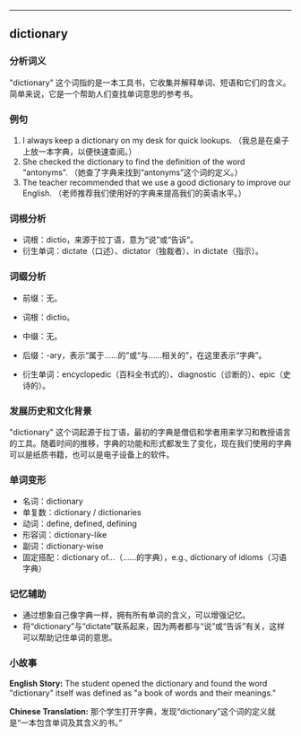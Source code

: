 
---------------
## dictionary
### 分析词义
"dictionary" 这个词指的是一本工具书，它收集并解释单词、短语和它们的含义。简单来说，它是一个帮助人们查找单词意思的参考书。

### 例句
1. I always keep a dictionary on my desk for quick lookups. （我总是在桌子上放一本字典，以便快速查阅。）
2. She checked the dictionary to find the definition of the word "antonyms". （她查了字典来找到“antonyms”这个词的定义。）
3. The teacher recommended that we use a good dictionary to improve our English. （老师推荐我们使用好的字典来提高我们的英语水平。）

### 词根分析
- 词根：dictio，来源于拉丁语，意为“说”或“告诉”。
- 衍生单词：dictate（口述）、dictator（独裁者）、in dictate（指示）。

### 词缀分析
- 前缀：无。
- 词根：dictio。
- 中缀：无。
- 后缀：-ary，表示“属于……的”或“与……相关的”，在这里表示“字典”。

- 衍生单词：encyclopedic（百科全书式的）、diagnostic（诊断的）、epic（史诗的）。

### 发展历史和文化背景
"dictionary" 这个词起源于拉丁语，最初的字典是僧侣和学者用来学习和教授语言的工具。随着时间的推移，字典的功能和形式都发生了变化，现在我们使用的字典可以是纸质书籍，也可以是电子设备上的软件。

### 单词变形
- 名词：dictionary
- 单复数：dictionary / dictionaries
- 动词：define, defined, defining
- 形容词：dictionary-like
- 副词：dictionary-wise
- 固定搭配：dictionary of...（……的字典），e.g., dictionary of idioms（习语字典）

### 记忆辅助
- 通过想象自己像字典一样，拥有所有单词的含义，可以增强记忆。
- 将“dictionary”与“dictate”联系起来，因为两者都与“说”或“告诉”有关，这样可以帮助记住单词的意思。

### 小故事
**English Story:**
The student opened the dictionary and found the word "dictionary" itself was defined as "a book of words and their meanings."

**Chinese Translation:**
那个学生打开字典，发现“dictionary”这个词的定义就是“一本包含单词及其含义的书。”

